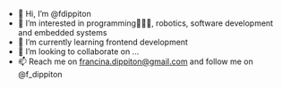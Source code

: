 - 👋 Hi, I’m @fdippiton
- 👀 I’m interested in programming👩🏽‍💻, robotics, software development and embedded systems 
- 🌱 I’m currently learning frontend development
- 💞️ I’m looking to collaborate on ...
- 📫 Reach me on francina.dippiton@gmail.com and follow me on @f_dippiton

<!---
Frandipfer/Frandipfer is a ✨ special ✨ repository because its `README.md` (this file) appears on your GitHub profile.
You can click the Preview link to take a look at your changes.
--->
